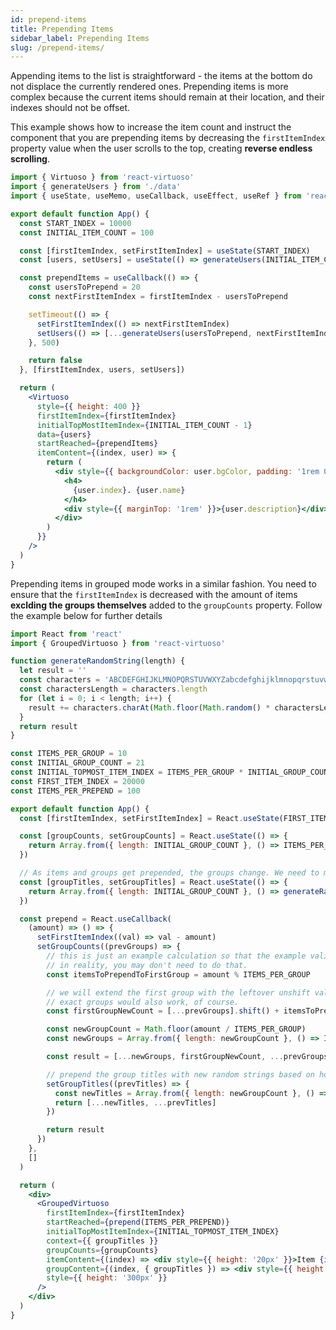 ```yaml
---
id: prepend-items
title: Prepending Items
sidebar_label: Prepending Items
slug: /prepend-items/
---
```


Appending items to the list is straightforward - the items at the bottom do not displace the currently rendered ones.
Prepending items is more complex because the current items should remain at their location, and their indexes should not be offset.

This example shows how to increase the item count and instruct the component that you are prepending items by decreasing the `firstItemIndex` property
value when the user scrolls to the top, creating **reverse endless scrolling**.

```jsx live include-data
import { Virtuoso } from 'react-virtuoso'
import { generateUsers } from './data'
import { useState, useMemo, useCallback, useEffect, useRef } from 'react'

export default function App() {
  const START_INDEX = 10000
  const INITIAL_ITEM_COUNT = 100

  const [firstItemIndex, setFirstItemIndex] = useState(START_INDEX)
  const [users, setUsers] = useState(() => generateUsers(INITIAL_ITEM_COUNT, START_INDEX))

  const prependItems = useCallback(() => {
    const usersToPrepend = 20
    const nextFirstItemIndex = firstItemIndex - usersToPrepend

    setTimeout(() => {
      setFirstItemIndex(() => nextFirstItemIndex)
      setUsers(() => [...generateUsers(usersToPrepend, nextFirstItemIndex), ...users])
    }, 500)

    return false
  }, [firstItemIndex, users, setUsers])

  return (
    <Virtuoso
      style={{ height: 400 }}
      firstItemIndex={firstItemIndex}
      initialTopMostItemIndex={INITIAL_ITEM_COUNT - 1}
      data={users}
      startReached={prependItems}
      itemContent={(index, user) => {
        return (
          <div style={{ backgroundColor: user.bgColor, padding: '1rem 0.5rem' }}>
            <h4>
              {user.index}. {user.name}
            </h4>
            <div style={{ marginTop: '1rem' }}>{user.description}</div>
          </div>
        )
      }}
    />
  )
}
```

Prepending items in grouped mode works in a similar fashion. You need to ensure that the `firstItemIndex` is decreased with the amount of items **exclding the groups themselves** added to the `groupCounts` property.
Follow the example below for further details

```jsx live include-data
import React from 'react'
import { GroupedVirtuoso } from 'react-virtuoso'

function generateRandomString(length) {
  let result = ''
  const characters = 'ABCDEFGHIJKLMNOPQRSTUVWXYZabcdefghijklmnopqrstuvwxyz0123456789'
  const charactersLength = characters.length
  for (let i = 0; i < length; i++) {
    result += characters.charAt(Math.floor(Math.random() * charactersLength))
  }
  return result
}

const ITEMS_PER_GROUP = 10
const INITIAL_GROUP_COUNT = 21
const INITIAL_TOPMOST_ITEM_INDEX = ITEMS_PER_GROUP * INITIAL_GROUP_COUNT - 1
const FIRST_ITEM_INDEX = 20000
const ITEMS_PER_PREPEND = 100

export default function App() {
  const [firstItemIndex, setFirstItemIndex] = React.useState(FIRST_ITEM_INDEX)

  const [groupCounts, setGroupCounts] = React.useState(() => {
    return Array.from({ length: INITIAL_GROUP_COUNT }, () => ITEMS_PER_GROUP)
  })

  // As items and groups get prepended, the groups change. We need to maintain an additional data structure to keep track of the group titles.
  const [groupTitles, setGroupTitles] = React.useState(() => {
    return Array.from({ length: INITIAL_GROUP_COUNT }, () => generateRandomString(5))
  })

  const prepend = React.useCallback(
    (amount) => () => {
      setFirstItemIndex((val) => val - amount)
      setGroupCounts((prevGroups) => {
        // this is just an example calculation so that the example validates the option to extend the first group
        // in reality, you may don't need to do that.
        const itemsToPrependToFirstGroup = amount % ITEMS_PER_GROUP

        // we will extend the first group with the leftover unshift value,
        // exact groups would also work, of course.
        const firstGroupNewCount = [...prevGroups].shift() + itemsToPrependToFirstGroup

        const newGroupCount = Math.floor(amount / ITEMS_PER_GROUP)
        const newGroups = Array.from({ length: newGroupCount }, () => ITEMS_PER_GROUP)

        const result = [...newGroups, firstGroupNewCount, ...prevGroups]

        // prepend the group titles with new random strings based on how many new groups we added
        setGroupTitles((prevTitles) => {
          const newTitles = Array.from({ length: newGroupCount }, () => generateRandomString(5))
          return [...newTitles, ...prevTitles]
        })

        return result
      })
    },
    []
  )

  return (
    <div>
      <GroupedVirtuoso
        firstItemIndex={firstItemIndex}
        startReached={prepend(ITEMS_PER_PREPEND)}
        initialTopMostItemIndex={INITIAL_TOPMOST_ITEM_INDEX}
        context={{ groupTitles }}
        groupCounts={groupCounts}
        itemContent={(index) => <div style={{ height: '20px' }}>Item {index}</div>}
        groupContent={(index, { groupTitles }) => <div style={{ height: '30px', backgroundColor: 'blue' }}>Group {groupTitles[index]}</div>}
        style={{ height: '300px' }}
      />
    </div>
  )
}
```

